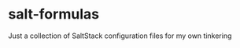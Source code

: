 salt-formulas
=============

Just a collection of SaltStack configuration files for my own tinkering
